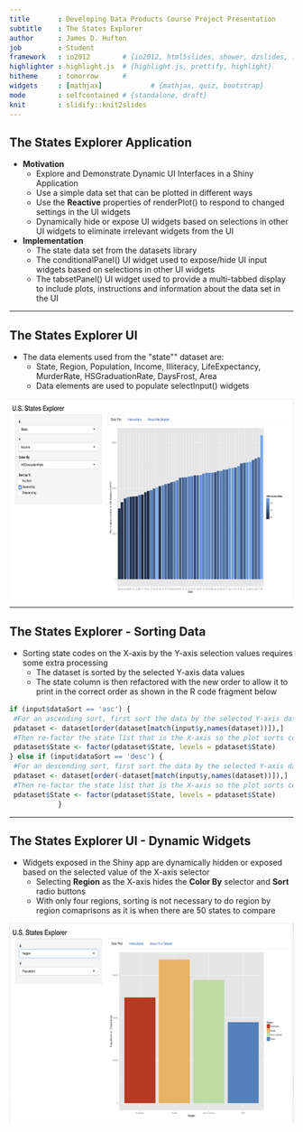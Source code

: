 ```yaml
---
title       : Developing Data Products Course Project Presentation
subtitle    : The States Explorer
author      : James D. Hufton
job         : Student
framework   : io2012        # {io2012, html5slides, shower, dzslides, ...}
highlighter : highlight.js  # {highlight.js, prettify, highlight}
hitheme     : tomorrow      # 
widgets     : [mathjax]            # {mathjax, quiz, bootstrap}
mode        : selfcontained # {standalone, draft}
knit        : slidify::knit2slides
---
```


## The States Explorer Application
* <b>Motivation</b>
    * Explore and Demonstrate Dynamic UI Interfaces in a Shiny Application
    * Use a simple data set that can be plotted in different ways
    * Use the <b>Reactive</b> properties of renderPlot() to respond to changed settings in the UI widgets
    * Dynamically hide or expose UI widgets based on selections in other UI widgets 
        to eliminate irrelevant widgets from the UI
* <b>Implementation</b>
    * The state data set from the datasets library
    * The conditionalPanel() UI widget used to expose/hide UI input widgets based on selections in other UI widgets
    * The tabsetPanel() UI widget used to provide a multi-tabbed display to include 
        plots, instructions and information about the data set in the UI

---
    
## The States Explorer UI



* The data elements used from the "state"" dataset are:
    * State, Region, Population, Income, Illiteracy, LifeExpectancy, MurderRate, HSGraduationRate, DaysFrost, Area
    * Data elements are used to populate selectInput() widgets

<center><img src="./assets/img/img3.png" style="width:768px;height:356px" align="middle"></center>

--- 

## The States Explorer - Sorting Data

* Sorting state codes on the X-axis by the Y-axis selection values requires some extra processing
    * The dataset is sorted by the selected Y-axis data values
    * The state column is then refactored with the new order to allow it to print
        in the correct order as shown in the R code fragment below

```r
if (input$dataSort == 'asc') {
 #For an ascending sort, first sort the data by the selected Y-axis data item
 pdataset <- dataset[order(dataset[match(input$y,names(dataset))]),]
 #Then re-factor the state list that is the X-axis so the plot sorts correctly
 pdataset$State <- factor(pdataset$State, levels = pdataset$State)
} else if (input$dataSort == 'desc') {
 #For an descending sort, first sort the data by the selected Y-axis data item
 pdataset <- dataset[order(-dataset[match(input$y,names(dataset))]),]
 #Then re-factor the state list that is the X-axis so the plot sorts correctly
 pdataset$State <- factor(pdataset$State, levels = pdataset$State)
            } 
```

---

## The States Explorer UI - Dynamic Widgets

* Widgets exposed in the Shiny app are dynamically hidden or exposed based on the 
    selected value of the X-axis selector
    * Selecting <b>Region</b> as the X-axis hides the <b>Color By</b> selector and 
        <b>Sort</b> radio buttons
    * With only four regions, sorting is not necessary to do region by region comaprisons 
        as it is when there are 50 states to compare

<center><img src="./assets/img/img2.png" style="width:768px;height:356px" align="middle"></center>









